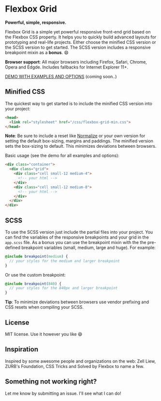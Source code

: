 # Flexbox Grid
**Powerful, simple, responsive.**

Flexbox Grid is a simple yet powerful responsive front-end grid based on the Flexbox CSS property. It helps you to quickly build advanced layouts for prototyping and real-life projects. Either choose the minified CSS version or the SCSS version to get started. The SCSS version includes a responsive breakpoint mixin as a **bonus**. 😄

**Browser support**: All major browsers including Firefox, Safari, Chrome, Opera and Edgde. Includes fallbacks for Internet Explorer 11+.

[DEMO WITH EXAMPLES AND OPTIONS](#) (coming soon..)

## Minified CSS
The quickest way to get started is to include the minified CSS version into your project:

```html
<head>
  <link rel="stylesheet" href="/css/flexbox-grid-min.css">
</head>
```

**Note**: Be sure to include a reset like [Normalize](https://necolas.github.io/normalize.css/) or your own version for setting the default box-sizing, margins and paddings. The minified version sets the box-sizing to default. This minimizes deviations between browsers.

Basic usage (see the demo for all examples and options):

```html
<div class="container">
  <div class="grid">
    <div class="cell small-12 medium-4">
      <!-- your html -->
    </div>
    <div class="cell small-12 medium-8">
      <!-- your html -->
    </div>
  </div>
</div>
```

## SCSS
To use the SCSS version just include the partial files into your project. You can find the variables of the responsive breakpoints and your grid in the `app.scss` file. As a bonus you can use the breakpoint mixin with the the pre-defined breakpoint variables (small, medium, large and huge). For example:

```scss
@include breakpoint(medium) {
  // your styles for the medium and larger breakpoint
}
```

Or use the custom breakpoint:

```scss
@include breakpoint(840) {
  // your styles for the 840px and larger breakpoint
}
```

**Tip**: To minimize deviations between browsers use vendor prefixing and CSS resets when compiling your SCSS.

## License
MIT license. Use it however you like 😄

## Inspiration
Inspired by some awesome people and organizations on the web: Zell Liew, ZURB's Foundation, CSS Tricks and Solved by Flexbox to name a few.

## Something not working right?
Let me know by submitting an issue. I'll see what I can do!
